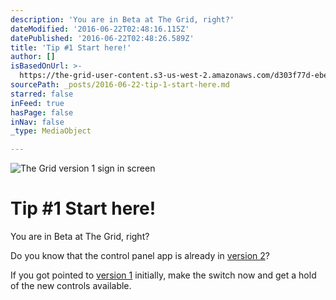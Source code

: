 ```yaml
---
description: 'You are in Beta at The Grid, right?'
dateModified: '2016-06-22T02:48:16.115Z'
datePublished: '2016-06-22T02:48:26.589Z'
title: 'Tip #1 Start here!'
author: []
isBasedOnUrl: >-
  https://the-grid-user-content.s3-us-west-2.amazonaws.com/d303f77d-ebe6-4fbc-b8de-0bbbab333b85.png
sourcePath: _posts/2016-06-22-tip-1-start-here.md
starred: false
inFeed: true
hasPage: false
inNav: false
_type: MediaObject

---
```

![The Grid version 1 sign in screen](https://the-grid-user-content.s3-us-west-2.amazonaws.com/d303f77d-ebe6-4fbc-b8de-0bbbab333b85.png)

# Tip \#1 Start here!

You are in Beta at The Grid, right?

Do you know that the control panel app is already in [version 2][0]?

If you got pointed to [version 1][1] initially, make the switch now and get a hold of the new controls available.

[0]: https://testing.thegrid.io/ "The Grid version 2"
[1]: https://app.thegrid.io/ "The Grid version 1"